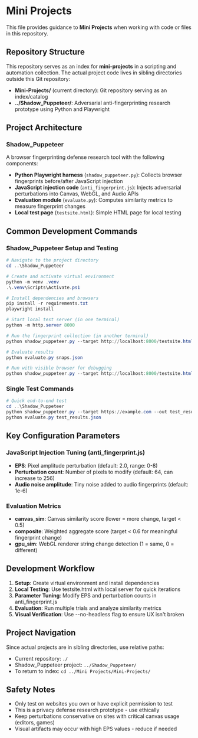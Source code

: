 # Mini Projects 
This file provides guidance to **Mini Projects** when working with code or files in this repository.

## Repository Structure

This repository serves as an index for **mini-projects** in a scripting and automation collection. The actual project code lives in sibling directories outside this Git repository:

- **Mini-Projects/** (current directory): Git repository serving as an index/catalog
- **../Shadow_Puppeteer/**: Adversarial anti-fingerprinting research prototype using Python and Playwright

## Project Architecture

### Shadow_Puppeteer
A browser fingerprinting defense research tool with the following components:
- **Python Playwright harness** (`shadow_puppeteer.py`): Collects browser fingerprints before/after JavaScript injection
- **JavaScript injection code** (`anti_fingerprint.js`): Injects adversarial perturbations into Canvas, WebGL, and Audio APIs
- **Evaluation module** (`evaluate.py`): Computes similarity metrics to measure fingerprint changes
- **Local test page** (`testsite.html`): Simple HTML page for local testing

## Common Development Commands

### Shadow_Puppeteer Setup and Testing
```powershell
# Navigate to the project directory
cd ..\Shadow_Puppeteer

# Create and activate virtual environment
python -m venv .venv
.\.venv\Scripts\Activate.ps1

# Install dependencies and browsers
pip install -r requirements.txt
playwright install

# Start local test server (in one terminal)
python -m http.server 8000

# Run the fingerprint collection (in another terminal)
python shadow_puppeteer.py --target http://localhost:8000/testsite.html --out snaps.json

# Evaluate results
python evaluate.py snaps.json

# Run with visible browser for debugging
python shadow_puppeteer.py --target http://localhost:8000/testsite.html --out snaps.json --no-headless
```

### Single Test Commands
```powershell
# Quick end-to-end test
cd ..\Shadow_Puppeteer
python shadow_puppeteer.py --target https://example.com --out test_results.json
python evaluate.py test_results.json
```

## Key Configuration Parameters

### JavaScript Injection Tuning (anti_fingerprint.js)
- **EPS**: Pixel amplitude perturbation (default: 2.0, range: 0-8)
- **Perturbation count**: Number of pixels to modify (default: 64, can increase to 256)
- **Audio noise amplitude**: Tiny noise added to audio fingerprints (default: 1e-6)

### Evaluation Metrics
- **canvas_sim**: Canvas similarity score (lower = more change, target < 0.5)
- **composite**: Weighted aggregate score (target < 0.6 for meaningful fingerprint change)
- **gpu_sim**: WebGL renderer string change detection (1 = same, 0 = different)

## Development Workflow

1. **Setup**: Create virtual environment and install dependencies
2. **Local Testing**: Use testsite.html with local server for quick iterations
3. **Parameter Tuning**: Modify EPS and perturbation counts in anti_fingerprint.js
4. **Evaluation**: Run multiple trials and analyze similarity metrics
5. **Visual Verification**: Use --no-headless flag to ensure UX isn't broken

## Project Navigation

Since actual projects are in sibling directories, use relative paths:
- Current repository: `./` 
- Shadow_Puppeteer project: `../Shadow_Puppeteer/`
- To return to index: `cd ../Mini Projects/Mini-Projects/`

## Safety Notes

- Only test on websites you own or have explicit permission to test
- This is a privacy defense research prototype - use ethically
- Keep perturbations conservative on sites with critical canvas usage (editors, games)
- Visual artifacts may occur with high EPS values - reduce if needed
